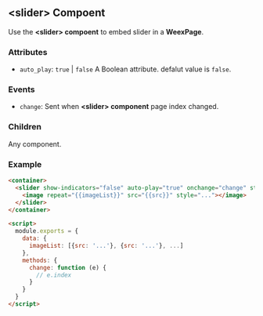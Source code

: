 ## &lt;slider> Compoent

Use the **&lt;slider> compoent** to embed slider in a **WeexPage**.

### Attributes

- `auto_play`: `true` | `false` A Boolean attribute. defalut value is `false`.

### Events

- `change`: Sent when **&lt;slider> component** page index changed.

### Children

Any component.

### Example

```html
<container>
  <slider show-indicators="false" auto-play="true" onchange="change" style="...">
    <image repeat="{{imageList}}" src="{{src}}" style="..."></image>
  </slider>
</container>

<script>
  module.exports = {
    data: {
      imageList: [{src: '...'}, {src: '...'}, ...]
    },
    methods: {
      change: function (e) {
        // e.index
      }
    }
  }
</script>
```
